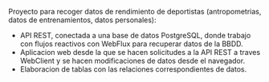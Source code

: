 Proyecto para recoger datos de rendimiento de deportistas (antropometrias, datos de entrenamientos, datos personales):
- API REST, conectada a una base de datos PostgreSQL, donde trabajo con flujos reactivos con WebFlux para recuperar datos de la BBDD.
- Aplicacion web desde la que se hacen solicitudes a la API REST a traves WebClient y se hacen modificaciones de datos desde el navegador.
- Elaboracion de tablas con las relaciones correspondientes de datos.

